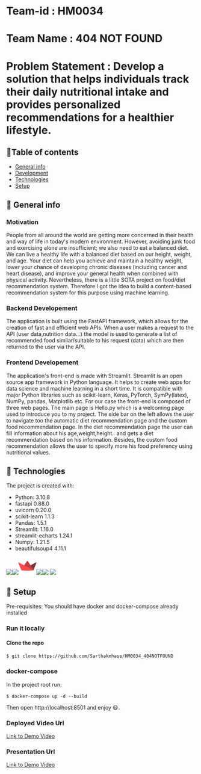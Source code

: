 # Team-id : HM0034 
# Team Name : 404 NOT FOUND
# Problem Statement : Develop a solution that helps individuals track their daily nutritional intake and provides personalized recommendations for a healthier lifestyle.



## :bookmark_tabs:Table of contents
* [General info](#general-info)
* [Development](#development)
* [Technologies](#technologies)
* [Setup](#setup)

## :scroll: General info

### Motivation
People from all around the world are getting more concerned in their health and way of life in today's modern environment. However, avoiding junk food and exercising alone are insufficient; we also need to eat a balanced diet. We can live a healthy life with a balanced diet based on our height, weight, and age. Your diet can help you achieve and maintain a healthy weight, lower your chance of developing chronic diseases (including cancer and heart disease), and improve your general health when combined with physical activity. Nevertheless, there is a little SOTA project on food/diet recommendation system. Therefore I got the idea to build a content-based recommendation system for this purpose using machine learning. 


### Backend Developement
The application is built using the FastAPI framework, which allows for the creation of fast and efficient web APIs. When a user makes a request to the API (user data,nutrition data...) the model is used to generate a list of recommended food similar/suitable to his request (data) which are then returned to the user via the API.

### Frontend Developement

The application's front-end is made with Streamlit. Streamlit is an open source app framework in Python language. It helps to create web apps for data science and machine learning in a short time. It is compatible with major Python libraries such as scikit-learn, Keras, PyTorch, SymPy(latex), NumPy, pandas, Matplotlib etc. For our case the front-end is composed of three web pages. The main page is Hello.py which is a welcoming page used to introduce you to my project. The side bar on the left allows the user to navigate too the automatic diet recommendation page and the custom food recommendation page. In the diet recommendation page the user can fill information about his age,weight,height.. and gets a diet recommendation based on his information. Besides, the custom food recommendation allows the user to specify more his food preferency using nutritional values.


## :rocket: Technologies
The project is created with:
* Python: 3.10.8
* fastapi 0.88.0
* uvicorn 0.20.0
* scikit-learn 1.1.3
* Pandas: 1.5.1
* Streamlit: 1.16.0
* streamlit-echarts 1.24.1
* Numpy: 1.21.5
* beautifulsoup4 4.11.1

![](https://img.icons8.com/color/48/null/python--v1.png)![](https://img.icons8.com/color/48/null/numpy.png)![](Assets/streamlit-icon-48x48.png)![](Assets/fastapi.ico)![](Assets/scikit-learn.ico) ![](https://img.icons8.com/color/48/null/pandas.png)

## :whale: Setup
Pre-requisites: You should have docker and docker-compose already installed

### Run it locally
#### Clone the repo
```
$ git clone https://github.com/Sarthakmhase/HM0034_404NOTFOUND
```
### docker-compose
In the project root run:
```
$ docker-compose up -d --build
```
Then open http://localhost:8501 and enjoy :smiley:.


### Deployed Video Url
[Link to Demo Video](https://www.loom.com/share/8f2a8edd7630414cad27b9ff4d708947?sid=c5fcdf0d-145c-40f3-ac7d-9e8cdcf2ecef)


### Presentation Url
[Link to Demo Video](https://www.loom.com/share/d29176f3361045b5972dc3e1c6c70147?sid=07141d3f-e541-4460-bec0-1307e3dd65b5)

